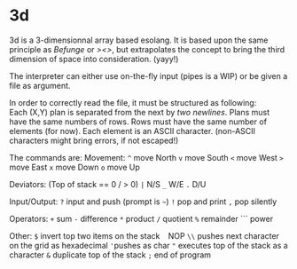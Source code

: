 # 3d

3d is a 3-dimensionnal array based esolang.
It is based upon the same principle as *Befunge* or *><>*, but extrapolates the concept to bring the third dimension of space into consideration. (yayy!)

The interpreter can either use on-the-fly input (pipes is a WIP) or be given a file as argument.

In order to correctly read the file, it must be structured as following:  
  Each (X,Y) plan is separated from the next by *two newlines*.
  Plans must have the same numbers of rows.
  Rows must have the same number of elements (for now).
  Each element is an ASCII character. (non-ASCII characters might bring errors, if not escaped!)

The commands are:
Movement:
   `^` move North
   `v` move South
   `<` move West
   `>` move East
   `x` move Down
   `o` move Up

Deviators: (Top of stack == 0 / > 0)
   `|` N/S
   `_` W/E
   `.` D/U

Input/Output:
   `?` input and push (prompt is `~`)
   `!` pop and print
   `,` pop silently

Operators:
   `+` sum
   `-` difference
   `*` product
   `/` quotient
   `%` remainder
   `\`` power
   
Other:
   `$` invert top two items on the stack
   ` ` NOP
   `\\` pushes next character on the grid as hexadecimal
   `'`pushes                            as char
   `"` executes top of the stack as a character
   `&` duplicate top of the stack
   `;` end of program
